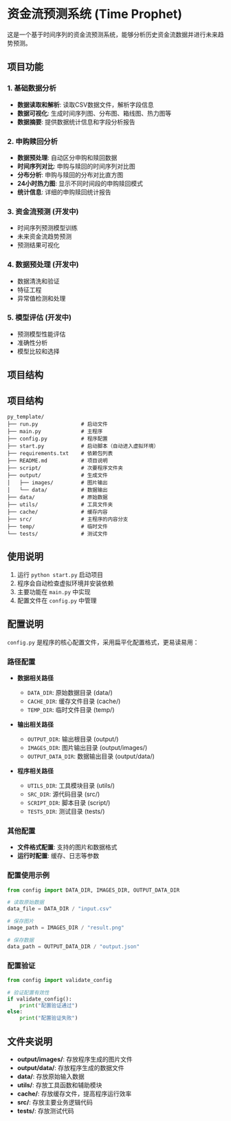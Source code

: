 # 资金流预测系统 (Time Prophet)

这是一个基于时间序列的资金流预测系统，能够分析历史资金流数据并进行未来趋势预测。

## 项目功能

### 1. 基础数据分析
- **数据读取和解析**: 读取CSV数据文件，解析字段信息
- **数据可视化**: 生成时间序列图、分布图、箱线图、热力图等
- **数据摘要**: 提供数据统计信息和字段分析报告

### 2. 申购赎回分析
- **数据预处理**: 自动区分申购和赎回数据
- **时间序列对比**: 申购与赎回的时间序列对比图
- **分布分析**: 申购与赎回的分布对比直方图
- **24小时热力图**: 显示不同时间段的申购赎回模式
- **统计信息**: 详细的申购赎回统计报告

### 3. 资金流预测 (开发中)
- 时间序列预测模型训练
- 未来资金流趋势预测
- 预测结果可视化

### 4. 数据预处理 (开发中)
- 数据清洗和验证
- 特征工程
- 异常值检测和处理

### 5. 模型评估 (开发中)
- 预测模型性能评估
- 准确性分析
- 模型比较和选择

## 项目结构

## 项目结构

```
py_template/
├── run.py              # 启动文件
├── main.py             # 主程序
├── config.py           # 程序配置
├── start.py            # 启动脚本（自动进入虚拟环境）
├── requirements.txt    # 依赖包列表
├── README.md           # 项目说明
├── script/             # 次要程序文件夹
├── output/             # 生成文件
│   ├── images/         # 图片输出
│   └── data/           # 数据输出
├── data/               # 原始数据
├── utils/              # 工具文件夹
├── cache/              # 缓存内容
├── src/                # 主程序的内容分支
├── temp/               # 临时文件
└── tests/              # 测试文件
```

## 使用说明

1. 运行 `python start.py` 启动项目
2. 程序会自动检查虚拟环境并安装依赖
3. 主要功能在 `main.py` 中实现
4. 配置文件在 `config.py` 中管理

## 配置说明

`config.py` 是程序的核心配置文件，采用扁平化配置格式，更易读易用：

### 路径配置
- **数据相关路径**
  - `DATA_DIR`: 原始数据目录 (data/)
  - `CACHE_DIR`: 缓存文件目录 (cache/)
  - `TEMP_DIR`: 临时文件目录 (temp/)

- **输出相关路径**
  - `OUTPUT_DIR`: 输出根目录 (output/)
  - `IMAGES_DIR`: 图片输出目录 (output/images/)
  - `OUTPUT_DATA_DIR`: 数据输出目录 (output/data/)

- **程序相关路径**
  - `UTILS_DIR`: 工具模块目录 (utils/)
  - `SRC_DIR`: 源代码目录 (src/)
  - `SCRIPT_DIR`: 脚本目录 (script/)
  - `TESTS_DIR`: 测试目录 (tests/)

### 其他配置
- **文件格式配置**: 支持的图片和数据格式
- **运行时配置**: 缓存、日志等参数

### 配置使用示例
```python
from config import DATA_DIR, IMAGES_DIR, OUTPUT_DATA_DIR

# 读取原始数据
data_file = DATA_DIR / "input.csv"

# 保存图片
image_path = IMAGES_DIR / "result.png"

# 保存数据
data_path = OUTPUT_DATA_DIR / "output.json"
```

### 配置验证
```python
from config import validate_config

# 验证配置有效性
if validate_config():
    print("配置验证通过")
else:
    print("配置验证失败")
```

## 文件夹说明

- **output/images/**: 存放程序生成的图片文件
- **output/data/**: 存放程序生成的数据文件
- **data/**: 存放原始输入数据
- **utils/**: 存放工具函数和辅助模块
- **cache/**: 存放缓存文件，提高程序运行效率
- **src/**: 存放主要业务逻辑代码
- **tests/**: 存放测试代码 
